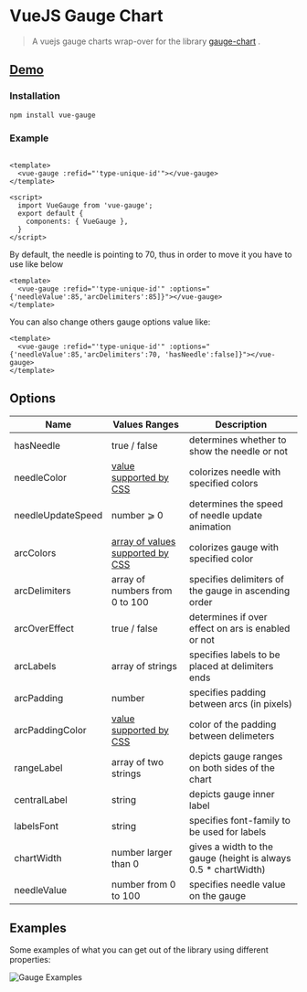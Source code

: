 # VueJS Gauge Chart


> A vuejs gauge charts wrap-over for the library [gauge-chart](https://github.com/recogizer/gauge-chart) .

## [Demo](https://recogizer.github.io/gauge-chart/examples/samples/)

### Installation
```bash
npm install vue-gauge
```

### Example

```vue

<template>
  <vue-gauge :refid="'type-unique-id'"></vue-gauge>
</template>

<script>
  import VueGauge from 'vue-gauge';
  export default {
    components: { VueGauge },
  }
</script>
```


By default, the needle is pointing to 70, thus in order to move it you have to use like below

```vue
<template>
  <vue-gauge :refid="'type-unique-id'" :options="{'needleValue':85,'arcDelimiters':85]}"></vue-gauge>
</template>
```

You can also change others gauge options value like:

```vue
<template>
  <vue-gauge :refid="'type-unique-id'" :options="{'needleValue':85,'arcDelimiters':70, 'hasNeedle':false]}"></vue-gauge>
</template>

```

## Options


| Name              | Values Ranges                                                                    | Description                                          |
| ----------------- | -------------------------------------------------------------------------------- | ------------------------------------------------------------------- |
| hasNeedle         | true / false                                                                     | determines whether to show the needle or not                        |
| needleColor       | [value supported by CSS](https://www.w3schools.com/colors/default.asp)           | colorizes needle with specified colors                              |
| needleUpdateSpeed | number ⩾ 0                                                                       | determines the speed of needle update animation                     |
| arcColors         | [array of values supported by CSS](https://www.w3schools.com/colors/default.asp) | colorizes gauge with specified color                                |
| arcDelimiters     | array of numbers from 0 to 100                                                   | specifies delimiters of the gauge in ascending order                |
| arcOverEffect     | true / false                                                                     | determines if over effect on ars is enabled or not                  |
| arcLabels         | array of strings                                                                 | specifies labels to be placed at delimiters ends                    |
| arcPadding        | number                                                                           | specifies padding between arcs (in pixels)                          |
| arcPaddingColor   | [value supported by CSS](https://www.w3schools.com/colors/default.asp)           | color of the padding between delimeters                             |
| rangeLabel        | array of two strings                                                             | depicts gauge ranges on both sides of the chart                     |
| centralLabel      | string                                                                           | depicts gauge inner label                                           |
| labelsFont        | string                                                                           | specifies font-family to be used for labels                         |
| chartWidth        | number larger than 0                                                             | gives a width to the gauge (height is always 0.5 \* chartWidth)     |
| needleValue       | number from 0 to 100                                                             | specifies needle value on the gauge                                 |


## Examples

Some examples of what you can get out of the library using different properties:

![Gauge Examples](https://github.com/Md-Razu-Haolader/Vue-Gauge/demo/gauges.png 'Gauge Examples')





